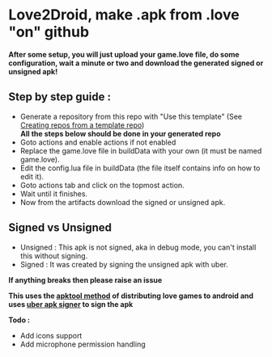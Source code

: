 # Love2Droid, make .apk from .love "on" github

**After some setup, you will just upload your game.love file, do some configuration, wait a minute or two and download the generated signed or unsigned apk!**

## Step by step guide :
* Generate a repository from this repo with "Use this template" (See [Creating repos from a template repo](https://docs.github.com/en/github/creating-cloning-and-archiving-repositories/creating-a-repository-from-a-template)) <br/>
**All the steps below should be done in your generated repo**
* Goto actions and enable actions if not enabled
* Replace the game.love file in buildData with your own (it must be named game.love).
* Edit the config.lua file in buildData (the file itself contains info on how to edit it).
* Goto actions tab and click on the topmost action.
* Wait until it finishes.
* Now from the artifacts download the signed or unsigned apk.

## Signed vs Unsigned
* Unsigned : This apk is not signed, aka in debug mode, you can't install this without signing.
* Signed : It was created by signing the unsigned apk with uber.

**If anything breaks then please raise an issue**

**This uses the [apktool method](https://love2d.org/wiki/Game_Distribution/APKTool) of distributing love games to android and uses [uber apk signer](https://github.com/patrickfav/uber-apk-signer) to sign the apk**


**Todo :**
* Add icons support
* Add microphone permission handling
